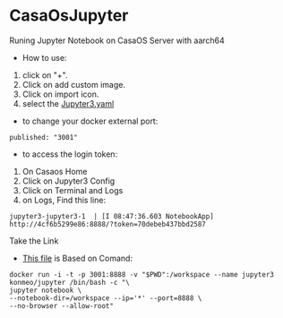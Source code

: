 # CasaOsJupyter
Runing Jupyter Notebook on CasaOS Server with aarch64
- How to use:
1. click on "+".
2. Click on add custom image.
3. Click on import icon.
4. select the [Jupyter3.yaml](https://github.com/hqnicolas/CasaOsJupyter/blob/main/jupyter3.yaml)
- to change your docker external port:
```
published: "3001"
```
- to access the login token:
1. On Casaos Home
2. Click on Jupyter3 Config
3. Click on Terminal and Logs
4. on Logs, Find this line:
```
jupyter3-jupyter3-1  | [I 08:47:36.603 NotebookApp] http://4cf6b5299e86:8888/?token=70debeb437bbd2587
```
Take the Link 

- [This file](https://github.com/hqnicolas/CasaOsJupyter/blob/main/jupyter3.yaml) is Based on Comand:
```
docker run -i -t -p 3001:8888 -v "$PWD":/workspace --name jupyter3 konmeo/jupyter /bin/bash -c "\
jupyter notebook \
--notebook-dir=/workspace --ip='*' --port=8888 \
--no-browser --allow-root"
``` 
